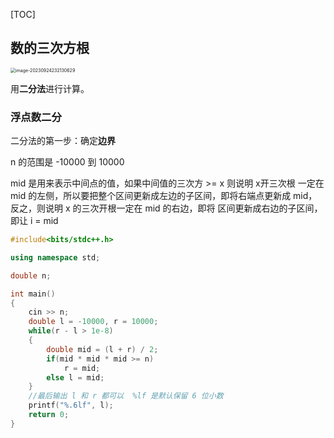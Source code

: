 [TOC]



## **数的三次方根**

<img src="../../../typora pictures/image-20230924232130629.png" alt="image-20230924232130629" style="zoom: 50%;" />

用**二分法**进行计算。

### **浮点数二分**

二分法的第一步：确定**边界**

n 的范围是 -10000 到 10000

mid 是用来表示中间点的值，如果中间值的三次方 >= x 则说明 x开三次根 一定在 mid 的左侧，所以要把整个区间更新成左边的子区间，即将右端点更新成 mid，反之，则说明 x 的三次开根一定在 mid 的右边，即将 区间更新成右边的子区间，即让 i = mid 

<!--如果保留 6 位小数 那么循环的条件就是 ( r - l ) > 1e-8-->

<!--如果保留4位小数 就是 ( r - l ) > 1e-6-->

```c++
#include<bits/stdc++.h>

using namespace std;

double n;

int main()
{
    cin >> n;
    double l = -10000, r = 10000;
    while(r - l > 1e-8)
    {
        double mid = (l + r) / 2;
        if(mid * mid * mid >= n)
            r = mid;
        else l = mid;
    } 
    //最后输出 l 和 r 都可以  %lf 是默认保留 6 位小数
    printf("%.6lf", l);
    return 0;
}
```

